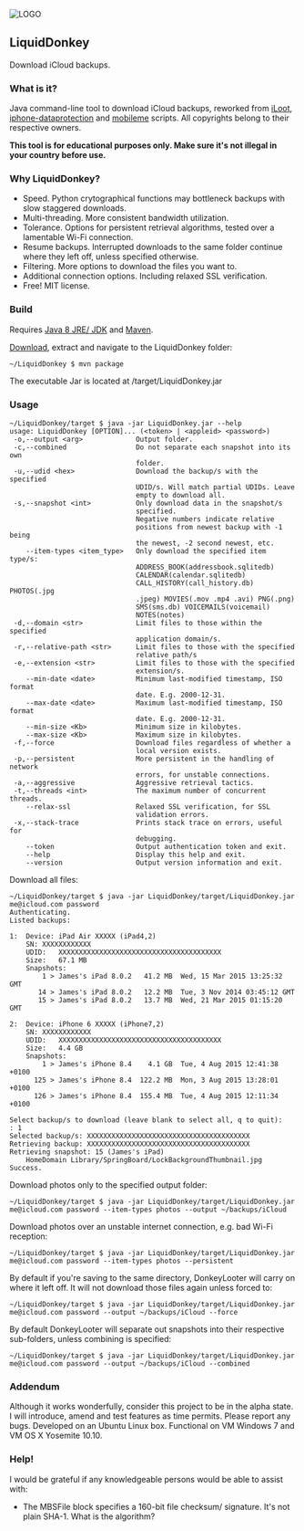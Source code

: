 ![LOGO](https://raw.githubusercontent.com/wiki/horrorho/LiquidDonkey/images/logo_small.png?raw=true)
## LiquidDonkey 
Download iCloud backups. 

### What is it?
Java command-line tool to download iCloud backups, reworked from [iLoot](https://github.com/hackappcom/iloot), [iphone-dataprotection](https://code.google.com/p/iphone-dataprotection/) and [mobileme](https://code.google.com/p/mobileme/) scripts. All copyrights belong to their respective owners.

**This tool is for educational purposes only. Make sure it's not illegal in your country before use.**
### Why LiquidDonkey?
- Speed. Python crytographical functions may bottleneck backups with slow staggered downloads.
- Multi-threading. More consistent bandwidth utilization.
- Tolerance. Options for persistent retrieval algorithms, tested over a lamentable Wi-Fi connection.
- Resume backups. Interrupted downloads to the same folder continue where they left off, unless specified otherwise.
- Filtering. More options to download the files you want to.
- Additional connection options. Including relaxed SSL verification.
- Free! MIT license.

### Build
Requires [Java 8 JRE/ JDK](http://www.oracle.com/technetwork/java/javase/downloads/index.html) and [Maven](https://maven.apache.org).

[Download](https://github.com/horrorho/LiquidDonkey/archive/master.zip), extract and navigate to the LiquidDonkey folder:

```
~/LiquidDonkey $ mvn package
```
The executable Jar is located at /target/LiquidDonkey.jar

### Usage
```
~/LiquidDonkey/target $ java -jar LiquidDonkey.jar --help
usage: LiquidDonkey [OPTION]... (<token> | <appleid> <password>)
 -o,--output <arg>             Output folder.
 -c,--combined                 Do not separate each snapshot into its own
                               folder.
 -u,--udid <hex>               Download the backup/s with the specified
                               UDID/s. Will match partial UDIDs. Leave
                               empty to download all.
 -s,--snapshot <int>           Only download data in the snapshot/s
                               specified.
                               Negative numbers indicate relative
                               positions from newest backup with -1 being
                               the newest, -2 second newest, etc.
    --item-types <item_type>   Only download the specified item type/s:
                               ADDRESS_BOOK(addressbook.sqlitedb)
                               CALENDAR(calendar.sqlitedb)
                               CALL_HISTORY(call_history.db) PHOTOS(.jpg
                               .jpeg) MOVIES(.mov .mp4 .avi) PNG(.png)
                               SMS(sms.db) VOICEMAILS(voicemail)
                               NOTES(notes)
 -d,--domain <str>             Limit files to those within the specified
                               application domain/s.
 -r,--relative-path <str>      Limit files to those with the specified
                               relative path/s
 -e,--extension <str>          Limit files to those with the specified
                               extension/s.
    --min-date <date>          Minimum last-modified timestamp, ISO format
                               date. E.g. 2000-12-31.
    --max-date <date>          Maximum last-modified timestamp, ISO format
                               date. E.g. 2000-12-31.
    --min-size <Kb>            Minimum size in kilobytes.
    --max-size <Kb>            Maximum size in kilobytes.
 -f,--force                    Download files regardless of whether a
                               local version exists.
 -p,--persistent               More persistent in the handling of network
                               errors, for unstable connections.
 -a,--aggressive               Aggressive retrieval tactics.
 -t,--threads <int>            The maximum number of concurrent threads.
    --relax-ssl                Relaxed SSL verification, for SSL
                               validation errors.
 -x,--stack-trace              Prints stack trace on errors, useful for
                               debugging.
    --token                    Output authentication token and exit.
    --help                     Display this help and exit.
    --version                  Output version information and exit.

```
Download all files:

```
~/LiquidDonkey/target $ java -jar LiquidDonkey/target/LiquidDonkey.jar me@icloud.com password
Authenticating.
Listed backups:

1:	Device:	iPad Air XXXXX (iPad4,2)
	SN:	XXXXXXXXXXXX
	UDID:	XXXXXXXXXXXXXXXXXXXXXXXXXXXXXXXXXXXXXXXX
	Size:	67.1 MB
	Snapshots:
	    1 >	James's iPad 8.0.2   41.2 MB  Wed, 15 Mar 2015 13:25:32 GMT
	   14 >	James's iPad 8.0.2   12.2 MB  Tue, 3 Nov 2014 03:45:12 GMT
	   15 >	James's iPad 8.0.2   13.7 MB  Wed, 21 Mar 2015 01:15:20 GMT

2:	Device:	iPhone 6 XXXXX (iPhone7,2)
	SN:	XXXXXXXXXXXX
	UDID:	XXXXXXXXXXXXXXXXXXXXXXXXXXXXXXXXXXXXXXXX
	Size:	4.4 GB
	Snapshots:
	    1 >	James's iPhone 8.4    4.1 GB  Tue, 4 Aug 2015 12:41:38 +0100
	  125 >	James's iPhone 8.4  122.2 MB  Mon, 3 Aug 2015 13:28:01 +0100
	  126 >	James's iPhone 8.4  155.4 MB  Tue, 4 Aug 2015 12:11:34 +0100

Select backup/s to download (leave blank to select all, q to quit):
: 1
Selected backup/s: XXXXXXXXXXXXXXXXXXXXXXXXXXXXXXXXXXXXXXXX
Retrieving backup: XXXXXXXXXXXXXXXXXXXXXXXXXXXXXXXXXXXXXXXX
Retrieving snapshot: 15 (James's iPad)
	HomeDomain Library/SpringBoard/LockBackgroundThumbnail.jpg Success.

```
Download photos only to the specified output folder:

```
~/LiquidDonkey/target $ java -jar LiquidDonkey/target/LiquidDonkey.jar me@icloud.com password --item-types photos --output ~/backups/iCloud
```
Download photos over an unstable internet connection, e.g. bad Wi-Fi reception:

```
~/LiquidDonkey/target $ java -jar LiquidDonkey/target/LiquidDonkey.jar me@icloud.com password --item-types photos --persistent
```
By default if you're saving to the same directory, DonkeyLooter will carry on where it left off. It will not download those files again unless forced to:

```
~/LiquidDonkey/target $ java -jar LiquidDonkey/target/LiquidDonkey.jar me@icloud.com password --output ~/backups/iCloud --force
```
By default DonkeyLooter will separate out snapshots into their respective sub-folders, unless combining is specified:

```
~/LiquidDonkey/target $ java -jar LiquidDonkey/target/LiquidDonkey.jar me@icloud.com password --output ~/backups/iCloud --combined
```
### Addendum
Although it works wonderfully, consider this project to be in the alpha state. I will introduce, amend and test features as time permits. Please report any bugs. Developed on an Ubuntu Linux box. Functional on VM Windows 7 and VM OS X Yosemite 10.10.

### Help!
I would be grateful if any knowledgeable persons would be able to assist with:
- The MBSFile block specifies a 160-bit file checksum/ signature.  It's not plain SHA-1. What is the algorithm?


